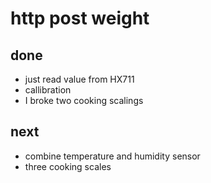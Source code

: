 # http post weight

## done
* just read value from HX711
* callibration
* I broke two cooking scalings

## next
* combine temperature and humidity sensor
* three cooking scales
